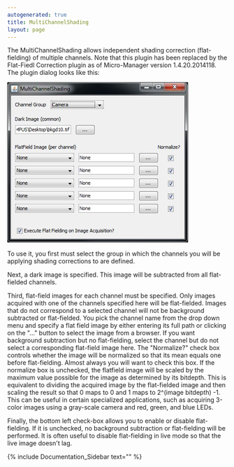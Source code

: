 ```yaml
---
autogenerated: true
title: MultiChannelShading
layout: page
---
```


The MultiChannelShading allows independent shading correction
(flat-fielding) of multiple channels. Note that this plugin has been
replaced by the Flat-Fiedl Correction plugin as of Micro-Manager version
1.4.20.2014118. The plugin dialog looks like this:

![](media/MCS_screenshot.jpg "media/MCS_screenshot.jpg")

To use it, you first must select the group in which the channels you
will be applying shading corrections to are defined.

Next, a dark image is specified. This image will be subtracted from all
flat-fielded channels.

Third, flat-field images for each channel must be specified. Only images
acquired with one of the channels specified here will be flat-fielded.
Images that do not correspond to a selected channel will not be
background subtracted or flat-fielded. You pick the channel name from
the drop down menu and specify a flat field image by either entering its
full path or clicking on the "..." button to select the image from a
browser. If you want background subtraction but no flat-fielding, select
the channel but do not select a corresponding flat-field image here. The
"Normalize?" check box controls whether the image will be normalized so
that its mean equals one before flat-fielding. Almost always you will
want to check this box. If the normalize box is unchecked, the flatfield
image will be scaled by the maximum value possible for the image as
determined by its bitdepth. This is equivalent to dividing the acquired
image by the flat-fielded image and then scaling the result so that 0
maps to 0 and 1 maps to 2^(image bitdepth) -1. This can be useful in
certain specialized applications, such as acquiring 3-color images using
a gray-scale camera and red, green, and blue LEDs.

Finally, the bottom left check-box allows you to enable or disable
flat-fielding. If it is unchecked, no background subtraction or
flat-fielding will be performed. It is often useful to disable
flat-fielding in live mode so that the live image doesn't lag.

{% include Documentation_Sidebar text="" %}

